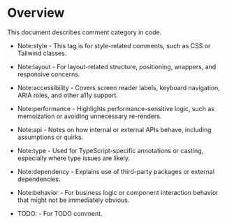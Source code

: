 # Overview

This document describes comment category in code.

- Note:style - This tag is for style-related comments, such as CSS or Tailwind classes.

- Note:layout - For layout-related structure, positioning, wrappers, and responsive concerns.

- Note:accessibility - Covers screen reader labels, keyboard navigation, ARIA roles, and other a11y support.

- Note:performance - Highlights performance-sensitive logic, such as memoization or avoiding unnecessary re-renders.

- Note:api - Notes on how internal or external APIs behave, including assumptions or quirks.

- Note:type - Used for TypeScript-specific annotations or casting, especially where type issues are likely.

- Note:dependency - Explains use of third-party packages or external dependencies.

- Note:behavior - For business logic or component interaction behavior that might not be immediately obvious.

- TODO: - For TODO comment.
